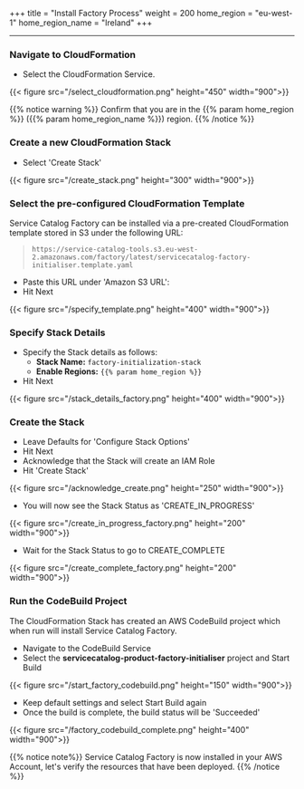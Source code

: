 +++
title = "Install Factory Process"
weight = 200
home_region = "eu-west-1"
home_region_name = "Ireland"
+++

---


### Navigate to CloudFormation

- Select the CloudFormation Service.

{{< figure src="/select_cloudformation.png" height="450" width="900">}}

{{% notice warning %}}
Confirm that you are in the {{% param home_region %}} ({{% param home_region_name %}}) region.
{{% /notice %}}

### Create a new CloudFormation Stack

- Select 'Create Stack'

{{< figure src="/create_stack.png" height="300" width="900">}}

### Select the pre-configured CloudFormation Template
Service Catalog Factory can be installed via a pre-created CloudFormation template stored in S3 under the following URL:
> `https://service-catalog-tools.s3.eu-west-2.amazonaws.com/factory/latest/servicecatalog-factory-initialiser.template.yaml`

- Paste this URL under 'Amazon S3 URL': 
- Hit Next

{{< figure src="/specify_template.png" height="400" width="900">}}

### Specify Stack Details

- Specify the Stack details as follows:
    - **Stack Name:** `factory-initialization-stack`
    - **Enable Regions:** `{{% param home_region %}}`
- Hit Next

{{< figure src="/stack_details_factory.png" height="400" width="900">}}

### Create the Stack

- Leave Defaults for 'Configure Stack Options'
- Hit Next
- Acknowledge that the Stack will create an IAM Role
- Hit 'Create Stack'

{{< figure src="/acknowledge_create.png" height="250" width="900">}}

- You will now see the Stack Status as 'CREATE_IN_PROGRESS'

{{< figure src="/create_in_progress_factory.png" height="200" width="900">}}

- Wait for the Stack Status to go to CREATE_COMPLETE

{{< figure src="/create_complete_factory.png" height="200" width="900">}}

### Run the CodeBuild Project

The CloudFormation Stack has created an AWS CodeBuild project which when run will install Service Catalog Factory.

- Navigate to the CodeBuild Service
- Select the **servicecatalog-product-factory-initialiser** project and Start Build

{{< figure src="/start_factory_codebuild.png" height="150" width="900">}}

- Keep default settings and select Start Build again
- Once the build is complete, the build status will be 'Succeeded'


{{< figure src="/factory_codebuild_complete.png" height="400" width="900">}}

{{% notice note%}}
Service Catalog Factory is now installed in your AWS Account, let's verify the resources that have been deployed.
{{% /notice %}}

